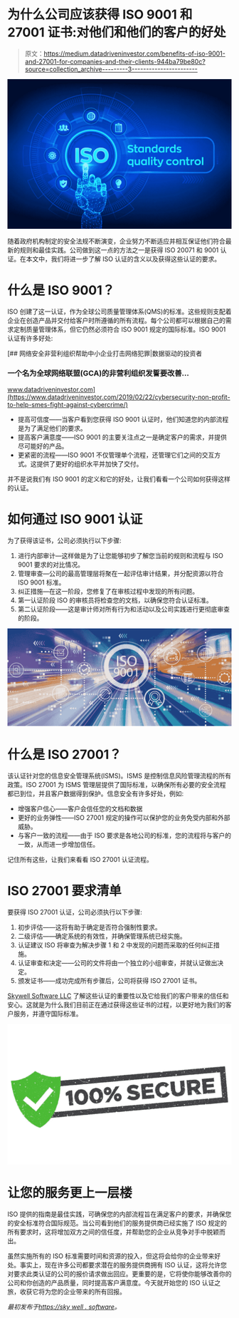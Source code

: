 # 为什么公司应该获得 ISO 9001 和 27001 证书:对他们和他们的客户的好处

> 原文：<https://medium.datadriveninvestor.com/benefits-of-iso-9001-and-27001-for-companies-and-their-clients-944ba79be80c?source=collection_archive---------3----------------------->

![](img/53a8871b86192a06e0ab495fdb621bc7.png)

随着政府机构制定的安全法规不断演变，企业努力不断适应并相互保证他们符合最新的规则和最佳实践。公司做到这一点的方法之一是获得 ISO 20071 和 9001 认证。在本文中，我们将进一步了解 ISO 认证的含义以及获得这些认证的要求。

# 什么是 ISO 9001？

ISO 创建了这一认证，作为全球公司质量管理体系(QMS)的标准。这些规则支配着企业在创造产品并交付给客户时所遵循的所有流程。每个公司都可以根据自己的需求定制质量管理体系，但它仍然必须符合 ISO 9001 规定的国际标准。ISO 9001 认证有许多好处:

[](https://www.datadriveninvestor.com/2019/02/22/cybersecurity-non-profit-to-help-smes-fight-against-cybercrime/) [## 网络安全非营利组织帮助中小企业打击网络犯罪|数据驱动的投资者

### 一个名为全球网络联盟(GCA)的非营利组织发誓要改善…

www.datadriveninvestor.com](https://www.datadriveninvestor.com/2019/02/22/cybersecurity-non-profit-to-help-smes-fight-against-cybercrime/) 

*   提高可信度——当客户看到您获得 ISO 9001 认证时，他们知道您的内部流程是为了满足他们的要求。
*   提高客户满意度——ISO 9001 的主要关注点之一是确定客户的需求，并提供尽可能好的产品。
*   更紧密的流程——ISO 9001 不仅管理单个流程，还管理它们之间的交互方式。这提供了更好的组织水平并加快了交付。

并不是说我们有 ISO 9001 的定义和它的好处，让我们看看一个公司如何获得这样的认证。

# 如何通过 ISO 9001 认证

为了获得该证书，公司必须执行以下步骤:

1.  进行内部审计—这样做是为了让您能够初步了解您当前的规则和流程与 ISO 9001 要求的对比情况。
2.  管理审查—公司的最高管理层将聚在一起评估审计结果，并分配资源以符合 ISO 9001 标准。
3.  纠正措施—在这一阶段，您修复了在审核过程中发现的所有问题。
4.  第一认证阶段 ISO 的审核员将检查您的文档，以确保您符合认证标准。
5.  第二认证阶段——这是审计师对所有行为和活动以及公司实践进行更彻底审查的阶段。

![](img/68b19fc1d88d4f141260b723f467bf90.png)

# 什么是 ISO 27001？

该认证针对您的信息安全管理系统(ISMS)。ISMS 是控制信息风险管理流程的所有政策。ISO 27001 为 ISMS 管理层提供了国际标准，以确保所有必要的安全流程都已到位，并且客户数据得到保护。信息安全有许多好处，例如:

*   增强客户信心——客户会信任您的文档和数据
*   更好的业务弹性——ISO 27001 规定的操作可以保护您的业务免受内部和外部威胁。
*   与客户一致的流程——由于 ISO 要求是各地公司的标准，您的流程将与客户的一致，从而进一步增加信任。

记住所有这些，让我们来看看 ISO 27001 认证流程。

# ISO 27001 要求清单

要获得 ISO 27001 认证，公司必须执行以下步骤:

1.  初步评估——这将有助于确定是否符合强制性要求。
2.  二级评估——确定系统的有效性，并确保管理系统已经实施。
3.  认证建议 ISO 将审查为解决步骤 1 和 2 中发现的问题而采取的任何纠正措施。
4.  认证审查和决定——公司的文件将由一个独立的小组审查，并就认证做出决定。
5.  颁发证书——成功完成所有步骤后，公司将获得 ISO 27001 证书。

[Skywell Software LLC](https://skywell.software/) 了解这些认证的重要性以及它给我们的客户带来的信任和安心。这就是为什么我们目前正在通过获得这些证书的过程，以更好地为我们的客户服务，并遵守国际标准。

![](img/a286a3f384b4921b702eb47e308ace55.png)

# 让您的服务更上一层楼

ISO 提供的指南是最佳实践，可确保您的内部流程旨在满足客户的要求，并确保您的安全标准符合国际规范。当公司看到他们的服务提供商已经实施了 ISO 规定的所有要求时，这将增加双方之间的信任度，并帮助您的企业从竞争对手中脱颖而出。

虽然实施所有的 ISO 标准需要时间和资源的投入，但这将会给你的企业带来好处。事实上，现在许多公司都要求潜在的服务提供商拥有 ISO 认证，这将允许您对要求此类认证的公司的报价请求做出回应。更重要的是，它将使你能够改善你的公司和你创造的产品质量，同时提高客户满意度。今天就开始您的 ISO 认证之旅，收获它将为您的企业带来的所有回报。

*最初发布于*[*https://sky well . software*](https://skywell.software/blog/benefits-of-iso-9001-and-27001/)*。*